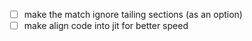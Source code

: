 - [ ] make the match ignore tailing sections (as an option)
- [ ] make align code into jit for better speed